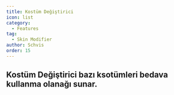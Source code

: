 ```yaml
---
title: Kostüm Değiştirici
icon: list
category:
  - Features
tag:
  - Skin Modifier
author: Schvis
order: 15
---
```


## Kostüm Değiştirici bazı ksotümleri bedava kullanma olanağı sunar.
